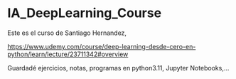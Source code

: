 # IA_DeepLearning_Course

Este es el curso de Santiago Hernandez,

https://www.udemy.com/course/deep-learning-desde-cero-en-python/learn/lecture/23711342#overview

Guardadé ejercicios, notas, programas en python3.11, Jupyter Notebooks,...
